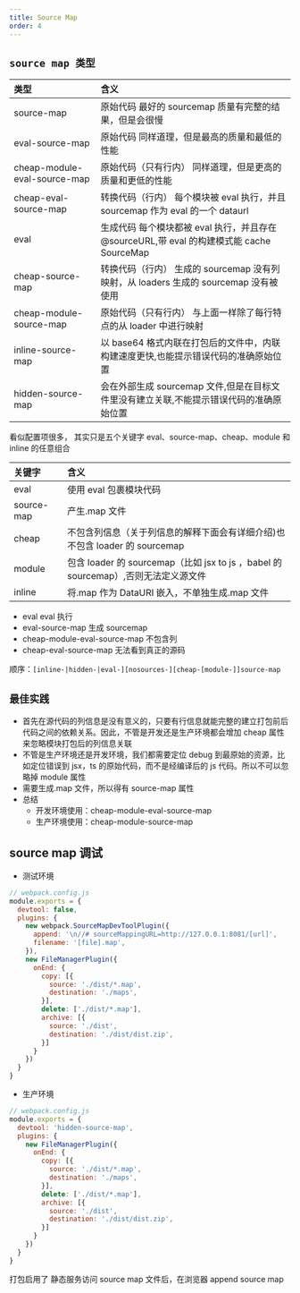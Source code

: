 ```yaml
---
title: Source Map
order: 4
---
```


## `source map 类型`

| 类型 | 含义 |
| :-- | :-- |
| source-map | 原始代码 最好的 sourcemap 质量有完整的结果，但是会很慢 |
| eval-source-map | 原始代码 同样道理，但是最高的质量和最低的性能 |
| cheap-module-eval-source-map | 原始代码（只有行内） 同样道理，但是更高的质量和更低的性能 |
| cheap-eval-source-map | 转换代码（行内） 每个模块被 eval 执行，并且 sourcemap 作为 eval 的一个 dataurl |
| eval | 生成代码 每个模块都被 eval 执行，并且存在@sourceURL,带 eval 的构建模式能 cache SourceMap |
| cheap-source-map | 转换代码（行内） 生成的 sourcemap 没有列映射，从 loaders 生成的 sourcemap 没有被使用 |
| cheap-module-source-map | 原始代码（只有行内） 与上面一样除了每行特点的从 loader 中进行映射 |
| inline-source-map | 以 base64 格式内联在打包后的文件中，内联构建速度更快,也能提示错误代码的准确原始位置 |
| hidden-source-map | 会在外部生成 sourcemap 文件,但是在目标文件里没有建立关联,不能提示错误代码的准确原始位置 |

看似配置项很多， 其实只是五个关键字 eval、source-map、cheap、module 和 inline 的任意组合

| 关键字     | 含义                                                                               |
| :--------- | :--------------------------------------------------------------------------------- |
| eval       | 使用 eval 包裹模块代码                                                             |
| source-map | 产生.map 文件                                                                      |
| cheap      | 不包含列信息（关于列信息的解释下面会有详细介绍)也不包含 loader 的 sourcemap        |
| module     | 包含 loader 的 sourcemap（比如 jsx to js ，babel 的 sourcemap）,否则无法定义源文件 |
| inline     | 将.map 作为 DataURI 嵌入，不单独生成.map 文件                                      |

- eval eval 执行
- eval-source-map 生成 sourcemap
- cheap-module-eval-source-map 不包含列
- cheap-eval-source-map 无法看到真正的源码

顺序：`[inline-|hidden-|eval-][nosources-][cheap-[module-]]source-map`

## `最佳实践`

<!-- 我们在开发环境对 sourceMap 的要求是：速度快，调试更友好

- 测试环境

  - 要想速度快 推荐 `eval-cheap-source-map`
  - 如果想调试更友好 `cheap-module-source-map`
  - 折中的选择就是 `eval-source-map`

- 正式环境

  - 首先排除内联，因为一方面我们需要隐藏源代码，另一方面要减少文件体积
  - 要想调试友好 sourcemap > cheap-source-map/cheap-module-source-map > hidden-source-map/nosources-sourcemap
  - 要想速度快 优先选择 cheap
  - 折中的选择就是 hidden-source-map -->

- 首先在源代码的列信息是没有意义的，只要有行信息就能完整的建立打包前后代码之间的依赖关系。因此，不管是开发还是生产环境都会增加 cheap 属性来忽略模块打包后的列信息关联
- 不管是生产环境还是开发环境，我们都需要定位 debug 到最原始的资源，比如定位错误到 jsx，ts 的原始代码，而不是经编译后的 js 代码。所以不可以忽略掉 module 属性
- 需要生成.map 文件，所以得有 source-map 属性
- 总结
  - 开发环境使用：cheap-module-eval-source-map
  - 生产环境使用：cheap-module-source-map

## source map 调试

- 测试环境

```js
// webpack.config.js
module.exports = {
  devtool: false,
  plugins: {
    new webpack.SourceMapDevToolPlugin({
      append: '\n//# sourceMappingURL=http://127.0.0.1:8081/[url]',
      filename: '[file].map',
    }),
    new FileManagerPlugin({
      onEnd: {
        copy: [{
          source: './dist/*.map',
          destination: './maps',
        }],
        delete: ['./dist/*.map'],
        archive: [{
          source: './dist',
          destination: './dist/dist.zip',
        }]
      }
    })
  }
}
```

- 生产环境

```js
// webpack.config.js
module.exports = {
  devtool: 'hidden-source-map',
  plugins: {
    new FileManagerPlugin({
      onEnd: {
        copy: [{
          source: './dist/*.map',
          destination: './maps',
        }],
        delete: ['./dist/*.map'],
        archive: [{
          source: './dist',
          destination: './dist/dist.zip',
        }]
      }
    })
  }
}
```

打包启用了 静态服务访问 source map 文件后，在浏览器 append source map
